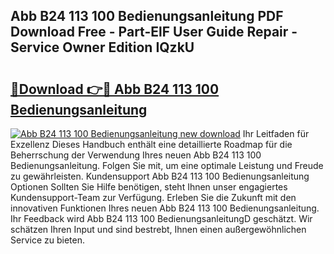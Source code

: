 ## Abb B24 113 100 Bedienungsanleitung PDF Download Free - Part-ElF User Guide Repair - Service Owner Edition IQzkU

# <h2><a href="http://df2hoy.blite.top/?on=Abb+B24+113+100+Bedienungsanleitung">🔗Download 👉🔴 Abb B24 113 100 Bedienungsanleitung</a></h2>

[![Abb B24 113 100 Bedienungsanleitung new download](https://i.imgur.com/lujVjoI.png)](http://df2hoy.blite.top/?on=Abb+B24+113+100+Bedienungsanleitung)
Ihr Leitfaden für Exzellenz Dieses Handbuch enthält eine detaillierte Roadmap für die Beherrschung der Verwendung Ihres neuen Abb B24 113 100 Bedienungsanleitung. Folgen Sie mit, um eine optimale Leistung und Freude zu gewährleisten. Kundensupport Abb B24 113 100 Bedienungsanleitung Optionen Sollten Sie Hilfe benötigen, steht Ihnen unser engagiertes Kundensupport-Team zur Verfügung. Erleben Sie die Zukunft mit den innovativen Funktionen Ihres neuen Abb B24 113 100 Bedienungsanleitung. Ihr Feedback wird Abb B24 113 100 BedienungsanleitungD geschätzt. Wir schätzen Ihren Input und sind bestrebt, Ihnen einen außergewöhnlichen Service zu bieten.

